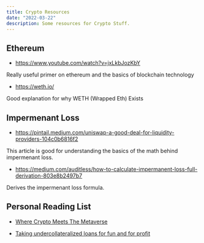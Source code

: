 ```yaml
---
title: Crypto Resources
date: "2022-03-22"
description: Some resources for Crypto Stuff.
---
```


## Ethereum

- https://www.youtube.com/watch?v=jxLkbJozKbY

Really useful primer on ethereum and the basics of blockchain technology

- https://weth.io/

Good explanation for why WETH (Wrapped Eth) Exists

## Impermenant Loss

- https://pintail.medium.com/uniswap-a-good-deal-for-liquidity-providers-104c0b6816f2

This article is good for understanding the basics of the math behind impermenant loss.

- https://medium.com/auditless/how-to-calculate-impermanent-loss-full-derivation-803e8b2497b7

Derives the impermenant loss formula.

## Personal Reading List

- [Where Crypto Meets The Metaverse](https://metaversed.net/into-the-void)

- [Taking undercollateralized loans for fun and for profit](https://samczsun.com/taking-undercollateralized-loans-for-fun-and-for-profit/)
